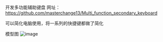 开发多功能辅助键盘
网址：https://github.com/masterchange13/Multi_function_secondary_keyboard

可以简化电脑使用，将一系列的快捷键都做了简化

模型图
![image](https://github.com/user-attachments/assets/1d99c750-f629-4ab7-87bd-b211d6e19d31)
